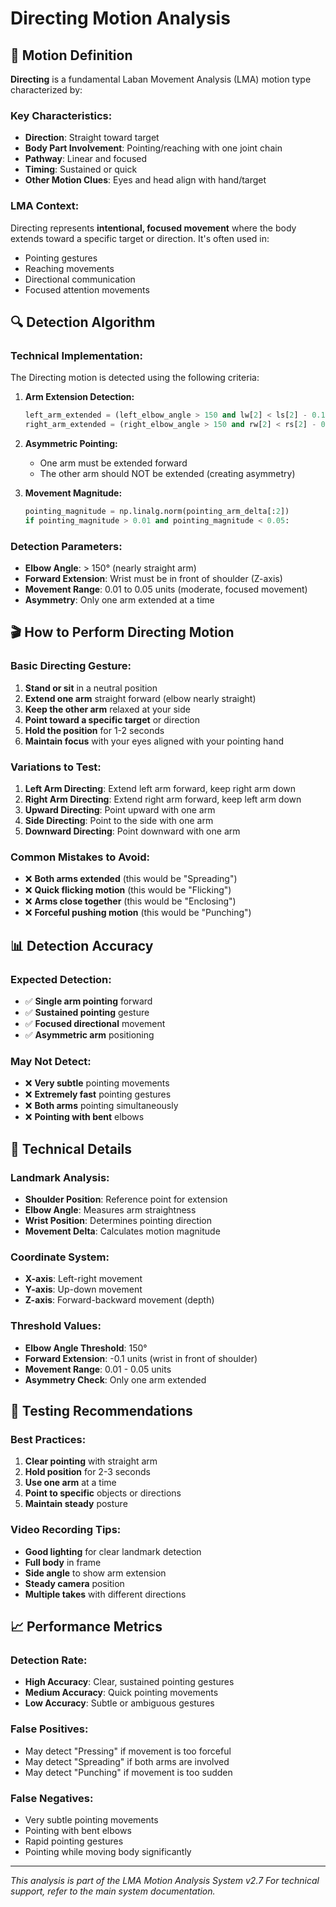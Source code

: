 # Directing Motion Analysis

## 🎯 **Motion Definition**

**Directing** is a fundamental Laban Movement Analysis (LMA) motion type characterized by:

### **Key Characteristics:**
- **Direction**: Straight toward target
- **Body Part Involvement**: Pointing/reaching with one joint chain
- **Pathway**: Linear and focused
- **Timing**: Sustained or quick
- **Other Motion Clues**: Eyes and head align with hand/target

### **LMA Context:**
Directing represents **intentional, focused movement** where the body extends toward a specific target or direction. It's often used in:
- Pointing gestures
- Reaching movements
- Directional communication
- Focused attention movements

## 🔍 **Detection Algorithm**

### **Technical Implementation:**
The Directing motion is detected using the following criteria:

1. **Arm Extension Detection:**
   ```python
   left_arm_extended = (left_elbow_angle > 150 and lw[2] < ls[2] - 0.1)
   right_arm_extended = (right_elbow_angle > 150 and rw[2] < rs[2] - 0.1)
   ```

2. **Asymmetric Pointing:**
   - One arm must be extended forward
   - The other arm should NOT be extended (creating asymmetry)

3. **Movement Magnitude:**
   ```python
   pointing_magnitude = np.linalg.norm(pointing_arm_delta[:2])
   if pointing_magnitude > 0.01 and pointing_magnitude < 0.05:
   ```

### **Detection Parameters:**
- **Elbow Angle**: > 150° (nearly straight arm)
- **Forward Extension**: Wrist must be in front of shoulder (Z-axis)
- **Movement Range**: 0.01 to 0.05 units (moderate, focused movement)
- **Asymmetry**: Only one arm extended at a time

## 🎬 **How to Perform Directing Motion**

### **Basic Directing Gesture:**
1. **Stand or sit** in a neutral position
2. **Extend one arm** straight forward (elbow nearly straight)
3. **Keep the other arm** relaxed at your side
4. **Point toward a specific target** or direction
5. **Hold the position** for 1-2 seconds
6. **Maintain focus** with your eyes aligned with your pointing hand

### **Variations to Test:**
1. **Left Arm Directing**: Extend left arm forward, keep right arm down
2. **Right Arm Directing**: Extend right arm forward, keep left arm down
3. **Upward Directing**: Point upward with one arm
4. **Side Directing**: Point to the side with one arm
5. **Downward Directing**: Point downward with one arm

### **Common Mistakes to Avoid:**
- ❌ **Both arms extended** (this would be "Spreading")
- ❌ **Quick flicking motion** (this would be "Flicking")
- ❌ **Arms close together** (this would be "Enclosing")
- ❌ **Forceful pushing motion** (this would be "Punching")

## 📊 **Detection Accuracy**

### **Expected Detection:**
- ✅ **Single arm pointing** forward
- ✅ **Sustained pointing** gesture
- ✅ **Focused directional** movement
- ✅ **Asymmetric arm** positioning

### **May Not Detect:**
- ❌ **Very subtle** pointing movements
- ❌ **Extremely fast** pointing gestures
- ❌ **Both arms** pointing simultaneously
- ❌ **Pointing with bent** elbows

## 🔧 **Technical Details**

### **Landmark Analysis:**
- **Shoulder Position**: Reference point for extension
- **Elbow Angle**: Measures arm straightness
- **Wrist Position**: Determines pointing direction
- **Movement Delta**: Calculates motion magnitude

### **Coordinate System:**
- **X-axis**: Left-right movement
- **Y-axis**: Up-down movement  
- **Z-axis**: Forward-backward movement (depth)

### **Threshold Values:**
- **Elbow Angle Threshold**: 150°
- **Forward Extension**: -0.1 units (wrist in front of shoulder)
- **Movement Range**: 0.01 - 0.05 units
- **Asymmetry Check**: Only one arm extended

## 🎯 **Testing Recommendations**

### **Best Practices:**
1. **Clear pointing** with straight arm
2. **Hold position** for 2-3 seconds
3. **Use one arm** at a time
4. **Point to specific** objects or directions
5. **Maintain steady** posture

### **Video Recording Tips:**
- **Good lighting** for clear landmark detection
- **Full body** in frame
- **Side angle** to show arm extension
- **Steady camera** position
- **Multiple takes** with different directions

## 📈 **Performance Metrics**

### **Detection Rate:**
- **High Accuracy**: Clear, sustained pointing gestures
- **Medium Accuracy**: Quick pointing movements
- **Low Accuracy**: Subtle or ambiguous gestures

### **False Positives:**
- May detect "Pressing" if movement is too forceful
- May detect "Spreading" if both arms are involved
- May detect "Punching" if movement is too sudden

### **False Negatives:**
- Very subtle pointing movements
- Pointing with bent elbows
- Rapid pointing gestures
- Pointing while moving body significantly

---

*This analysis is part of the LMA Motion Analysis System v2.7*
*For technical support, refer to the main system documentation.* 
